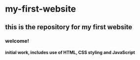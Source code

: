 # my-first-website
## this is the repository for my first website
### welcome!
#### initial work, includes use of HTML, CSS styling and JavaScript
